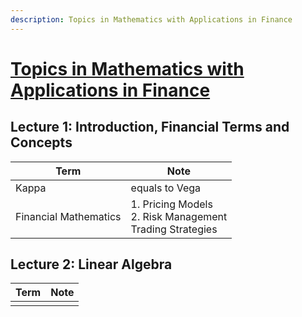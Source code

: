 ```yaml
---
description: Topics in Mathematics with Applications in Finance
---
```


# [Topics in Mathematics with Applications in Finance](https://ocw.mit.edu/courses/18-s096-topics-in-mathematics-with-applications-in-finance-fall-2013/)

## Lecture 1: Introduction, Financial Terms and Concepts

| Term                  | Note                                                            |
|-----------------------|-----------------------------------------------------------------|
| Kappa                 | equals to Vega                                                  |
| Financial Mathematics | 1. Pricing Models<br/>2. Risk Management<br/>Trading Strategies |

## Lecture 2: Linear Algebra

| Term | Note |
|------|------|
|      |      |